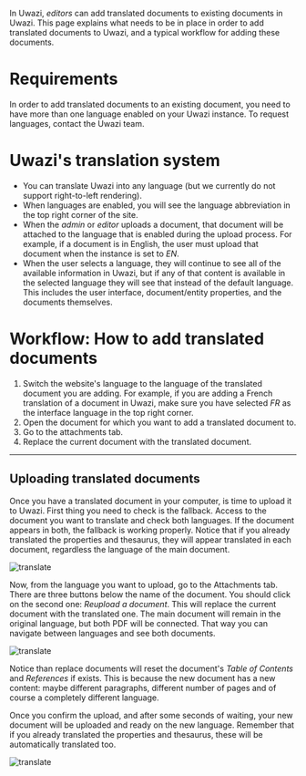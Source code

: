 In Uwazi, _editors_ can add translated documents to existing documents in Uwazi. This page explains what needs to be in place in order to add translated documents to Uwazi, and a typical workflow for adding these documents. 

# Requirements
In order to add translated documents to an existing document, you need to have more than one language enabled on your Uwazi instance. To request languages, contact the Uwazi team.

# Uwazi's translation system
* You can translate Uwazi into any language (but we currently do not support right-to-left rendering). 
* When languages are enabled, you will see the language abbreviation in the top right corner of the site. 
* When the _admin_ or _editor_ uploads a document, that document will be attached to the language that is enabled during the upload process. For example, if a document is in English, the user must upload that document when the instance is set to _EN_. 
* When the user selects a language, they will continue to see all of the available information in Uwazi, but if any of that content is available in the selected language they will see that instead of the default language. This includes the user interface, document/entity properties, and the documents themselves. 

# Workflow: How to add translated documents
1. Switch the website's language to the language of the translated document you are adding. For example, if you are adding a French translation of a document in Uwazi, make sure you have selected _FR_ as the interface language in the top right corner. 
2. Open the document for which you want to add a translated document to. 
3. Go to the attachments tab. 
4. Replace the current document with the translated document.


***

## Uploading translated documents

Once you have a translated document in your computer, is time to upload it to Uwazi. First thing you need to check is the fallback. Access to the document you want to translate and check both languages. If the document appears in both, the fallback is working properly. Notice that if you already translated the properties and thesaurus, they will appear translated in each document, regardless the language of the main document.

![translate](http://huridocs.github.io/uwazi-assets/wiki/screenshots/translate-fallback.png)

Now, from the language you want to upload, go to the Attachments tab. There are three buttons below the name of the document. You should click on the second one: *Reupload a document*. This will replace the current document with the translated one. The main document will remain in the original language, but both PDF will be connected. That way you can navigate between languages and see both documents.

![translate](http://huridocs.github.io/uwazi-assets/wiki/screenshots/translate-replace-button.png)

Notice than replace documents will reset the document's *Table of Contents* and *References* if exists. This is because the new document has a new content: maybe different paragraphs, different number of pages and of course a completely different  language. 

Once you confirm the upload, and after some seconds of waiting, your new document will be uploaded and ready on the new language. Remember that if you already translated the properties and thesaurus, these will be automatically translated too.

![translate](http://huridocs.github.io/uwazi-assets/wiki/screenshots/translate-translated.png)
